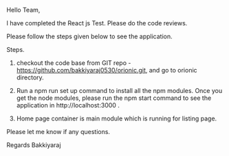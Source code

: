 Hello Team,

 I have completed the React js Test. Please do the code reviews.

 Please follow the steps given below to see the application.

 Steps.
  1. checkout the code base from GIT repo - https://github.com/bakkiyaraj0530/orionic.git, and go to orionic directory.
  2. Run a npm run set up command to install all the npm modules. Once you get the node modules, please run the npm start command to see the application in http://localhost:3000 .

  3. Home page container is main module which is running for listing page.

Please let me know if any questions.

  Regards
  Bakkiyaraj